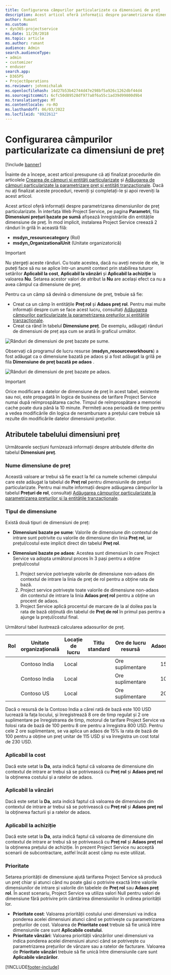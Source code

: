 ```yaml
---
title: Configurarea câmpurilor particularizate ca dimensiuni de preț
description: Acest articol oferă informații despre parametrizarea dimensiunilor de preț particularizate.
author: Rumant
ms.custom:
- dyn365-projectservice
ms.date: 11/20/2018
ms.topic: article
ms.author: rumant
audience: Admin
search.audienceType:
- admin
- customizer
- enduser
search.app:
- D365PS
- ProjectOperations
ms.reviewer: johnmichalak
ms.openlocfilehash: 14d27b53b42744d47e298bf5a926c1262dbf44d4
ms.sourcegitcommit: 6cfc50d89528df977a8f6a55c1ad39d99800d9b4
ms.translationtype: MT
ms.contentlocale: ro-RO
ms.lasthandoff: 06/03/2022
ms.locfileid: "8922612"
---
```

# <a name="setting-up-custom-fields-as-pricing-dimensions"></a>Configurarea câmpurilor particularizate ca dimensiuni de preț 

[!include [banner](../includes/psa-now-project-operations.md)]

Înainte de a începe, acest articol presupune că ați finalizat procedurile din articolele [Crearea de câmpuri și entități particularizate](create-custom-fields-entities.md) și [Adăugarea de câmpuri particularizate la parametrizare preț și entități tranzacționale](field-references.md). Dacă nu ați finalizat aceste proceduri, reveniți și completați-le și apoi reveniți la acest articol. 

Acest articol oferă informații despre parametrizarea dimensiunilor de preț particularizate. În interfața Web Project Service, pe pagina **Parametri**, fila **Dimensiuni prețuri bazate pe sumă** afișează înregistrările din entitățile dimensiune de preț. În mod implicit, instalarea Project Service creează 2 rânduri în grilă în această filă:

- **msdyn_resourcecategory** (Rol)
- **msdyn_OrganizationalUnit** (Unitate organizatorică)

> [!IMPORTANT]
> Nu ștergeți aceste rânduri. Cu toate acestea, dacă nu aveți nevoie de ele, le puteți face să nu se aplice într-un anumit context prin stabilirea tuturor setărilor **Aplicabil la cost**, **Aplicabil la vânzări** și **Aplicabil la achiziție** la valoarea **Nu**. Setarea acestor valori de atribut la **Nu** are același efect ca nu a avea câmpul ca dimensiune de preț.

Pentru ca un câmp să devină o dimensiune de preț, trebuie să fie:

- Creat ca un câmp în entitățile **Preț rol** și **Adaos preț rol**. Pentru mai multe informații despre cum se face acest lucru, consultați [Adăugarea câmpurilor particularizate la parametrizarea prețurilor și entitățile tranzacționale](field-references.md).
- Creat ca rând în tabelul **Dimensiune preț**. De exemplu, adăugați rânduri de dimensiuni de preț așa cum se arată în graficul următor. 

![Rânduri de dimensiuni de preț bazate pe sume.](media/Amt-based-PD.png)

Observați că programul de lucru resurse (**msdyn_resourceworkhours**) a fost adăugat ca o dimensiune bazată pe adaos și a fost adăugat la grilă pe fila **Dimensiune de preț bazată pe adaos** .

![Rânduri de dimensiuni de preț bazate pe adaos.](media/Markup-based-PD.png)

> [!IMPORTANT]
> Orice modificare a datelor de dimensiune de preț în acest tabel, existente sau noi, este propagată în logica de business de tarifare Project Service numai după reîmprospătarea cache. Timpul de reîmprospătare a memoriei cache poate dura până la 10 minute. Permiteți acea perioadă de timp pentru a vedea modificările din logica de nerambursare a prețului care trebuie să rezulte din modificările datelor dimensiunii prețurilor.


## <a name="attributes-of-the-pricing-dimensions-table"></a>Atributele tabelului dimensiuni preț
Următoarele secțiuni furnizează informații despre atributele diferite din tabelul **Dimensiuni preț**.

### <a name="pricing-dimension-name"></a>Nume dimensiune de preț
Această valoare ar trebui să fie exact la fel ca numele schemei câmpului care este adăugat la tabelul de **Preț rol** pentru dimensiunile de prețuri particularizate. Pentru mai multe informații despre adăugarea câmpurilor la tabelul **Prețuri de rol**, consultați [Adăugarea câmpurilor particularizate la parametrizarea prețurilor și la entitățile tranzacționale](field-references.md).

### <a name="type-of-dimension"></a>Tipul de dimensiune
Există două tipuri de dimensiuni de preț:
  
  - **Dimensiuni bazate pe sume**: Valorile de dimensiune din contextul de intrare sunt potrivite cu valorile de dimensiune din linia **Preț rol**, iar prețul/costul este implicit direct din tabelul **Preț rol**.
  - **Dimensiuni bazate pe adaos**: Acestea sunt dimensiuni în care Project Service va adopta următorul proces în 3 pași pentru a obține prețul/costul
 
    1. Project service potrivește valorile de dimensiune non-adaos din contextul de intrare la linia de preț de rol pentru a obține rata de bază.
    2. Project service potrivește toate valorile de dimensiune non-adaos din contextul de intrare la linia **Adaos preț rol** pentru a obține un procent de adaos.
    3. Project Service aplică procentul de marcare de la al doilea pas la rata de bază obținută din tabelul de **Preț de rol** în primul pas pentru a ajunge la prețul/costul final.
   
   Următorul tabel ilustrează calcularea adaosurilor de preț.
  
| Rol        | Unitate organizațională    |Locație de lucru      |Titlu standard      |Ore de lucru resursă      |  Adaos|
| ------------|-------------|-------------------|--------------------|-------------------------|--------:|
|             | Contoso India|Local            |                    |Ore suplimentare                 |15     |
|             | Contoso India|Local             |                    |Ore suplimentare                 |10     |
|             | Contoso US   |Local             |                    |Ore suplimentare                 |20     |


Dacă o resursă de la Contoso India a cărei rată de bază este 100 USD lucrează la fața locului, și înregistrează 8 ore de timp regulat și 2 ore suplimentare pe înregistrarea de timp, motorul de tarifare Project Service va folosi rata de bază de 100 pentru 8 ore pentru a înregistra 800 USD. Pentru cele 2 ore suplimentare, se va aplica un adaos de 15% la rata de bază de 100 pentru a obține un preț unitar de 115 USD și va înregistra un cost total de 230 USD.

### <a name="applicable-to-cost"></a>Aplicabil la cost 
Dacă este setat la **Da**, asta indică faptul că valoarea de dimensiune din contextul de intrare ar trebui să se potrivească cu **Preț rol** și **Adaos preț rol** la obținerea costului și a ratelor de adaos.

### <a name="applicable-to-sales"></a>Aplicabil la vânzări
Dacă este setat la **Da**, asta indică faptul că valoarea de dimensiune din contextul de intrare ar trebui să se potrivească cu **Preț rol** și **Adaos preț rol** la obținerea facturii și a ratelor de adaos.

### <a name="applicable-to-purchase"></a>Aplicabil la achiziție
Dacă este setat la **Da**, asta indică faptul că valoarea de dimensiune din contextul de intrare ar trebui să se potrivească cu **Preț rol** și **Adaos preț rol** la obținerea prețului de achiziție. În prezent Project Service nu acceptă scenarii de subcontractare, astfel încât acest câmp nu este utilizat. 

### <a name="priority"></a>Prioritate
Setarea priorității de dimensiune ajută tarifarea Project Service să producă un preț chiar și atunci când nu poate găsi o potrivire exactă între valorile dimensiunilor de intrare și valorile din tabelele de **Preț rol** sau **Adaos preț rol**. În acest scenariu, Project Service va utiliza valori Null pentru valori de dimensiune fără potrivire prin cântărirea dimensiunilor în ordinea priorității lor.

- **Prioritate cost**: Valoarea priorității costului unei dimensiuni va indica ponderea acelei dimensiuni atunci când se potrivește cu parametrizarea prețurilor de cost. Valoarea de **Prioritate cost** trebuie să fie unică între dimensiunile care sunt **Aplicabile costului**.
- **Prioritate vânzări**: Valoarea priorității vânzărilor unei dimensiuni va indica ponderea acelei dimensiuni atunci când se potrivește cu parametrizarea prețurilor de vânzare sau a ratelor de facturare. Valoarea de **Prioritate vânzări** trebuie să fie unică între dimensiunile care sunt **Aplicabile vânzărilor**.


[!INCLUDE[footer-include](../includes/footer-banner.md)]
